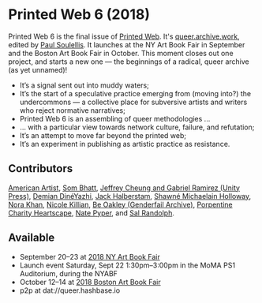 # Printed Web 6 (2018)

Printed Web 6 is the final issue of [Printed Web](https://en.wikipedia.org/wiki/Library_of_the_Printed_Web#Printed_Web "Wikipedia: Library of the Printed Web"). It's [queer.archive.work](https://queer.archive.work), edited by [Paul Soulellis](https://en.wikipedia.org/wiki/Paul_Soulellis "Wikipedia: Paul Soulellis"). It launches at the NY Art Book Fair in September and the Boston Art Book Fair in October. This moment closes out one project, and starts a new one — the beginnings of a radical, queer archive (as yet unnamed)!

* It’s a signal sent out into muddy waters; 
* It’s the start of a speculative practice emerging from (moving into?) the undercommons — a collective place for subversive artists and writers who reject normative narratives;
* Printed Web 6 is an assembling of queer methodologies ... 
* ... with a particular view towards network culture, failure, and refutation; 
* It’s an attempt to move far beyond the printed web;
* It’s an experiment in publishing as artistic practice as resistance. 

## Contributors 
[American Artist](https://americanartist.us/), [Som Bhatt](https://somnathbhatt.com/), [Jeffrey Cheung and Gabriel Ramirez (Unity Press)](https://www.unityzines.com/), [Demian DinéYazhi](http://pica.org/artists/demian-dineyazhi/), [Jack Halberstam](https://en.wikipedia.org/wiki/Jack_Halberstam), [Shawné Michaelain Holloway](http://www.shawnemichaelainholloway.com/), [Nora Khan](https://noranahidkhan.com/), [Nicole Killian](http://www.nylondip.com/), [Be Oakley (Genderfail Archive)](http://genderfailarchiveproject.com/), [Porpentine Charity Heartscape](http://slimedaughter.com/), [Nate Pyper](http://natepyper.com/), and [Sal Randolph](https://en.wikipedia.org/wiki/Sal_Randolph). 

## Available 
* September 20–23 at [2018 NY Art Book Fair](http://nyartbookfair.com/)
* Launch event Saturday, Sept 22 1:30pm–3:00pm in the MoMA PS1 Auditorium, during the NYABF
* October 12–14 at [2018 Boston Art Book Fair](http://bostonartbookfair.com/) 
* p2p at dat://queer.hashbase.io
